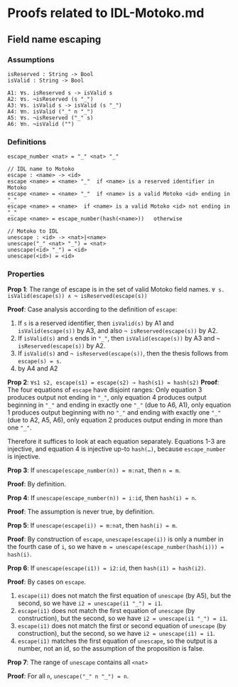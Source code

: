 Proofs related to IDL-Motoko.md
===============================

Field name escaping
-------------------

### Assumptions

```
isReserved : String -> Bool
isValid : String -> Bool

A1: ∀s. isReserved s -> isValid s
A2: ∀s. ¬isReserved (s "_")
A3: ∀s. isValid s -> isValid (s "_")
A4: ∀n. isValid ("_" n "_")
A5: ∀s. ¬isReserved ("_" s)
A6: ∀n. ¬isValid ("")
```

### Definitions

```
escape_number <nat> = "_" <nat> "_"

// IDL name to Motoko
escape : <name> -> <id>
escape <name> = <name> "_"  if <name> is a reserved identifier in Motoko
escape <name> = <name> "_"  if <name> is a valid Motoko <id> ending in "_"
escape <name> = <name>  if <name> is a valid Motoko <id> not ending in "_"
escape <name> = escape_number(hash(<name>))   otherwise

// Motoko to IDL
unescape : <id> -> <nat>|<name>
unescape("_" <nat> "_") = <nat>
unescape(<id> "_") = <id>
unescape(<id>) = <id>
```

### Properties

**Prop 1**: The range of escape is in the set of valid Motoko field names.
`∀ s. isValid(escape(s)) ∧ ¬ isReserved(escape(s))`

**Proof**: Case analysis according to the definition of `escape`:
1. If `s` is a reserved identifier, then `isValid(s)` by A1 and `isValid(escape(s))` by A3, and also `¬ isReserved(escape(s))` by A2.
2. If `isValid(s)` and `s` ends in `"_"`, then `isValid(escape(s))` by A3 and `¬ isReserved(escape(s))` by A2.
3. If `isValid(s)` and `¬ isReserved(escape(s))`, then the thesis follows from `escape(s) = s`.
4. by A4 and A2

**Prop 2**: `∀s1 s2, escape(s1) = escape(s2) → hash(s1) = hash(s2)`
**Proof**: The four equations of `escape` have disjoint ranges: Only equation 3 produces output not ending in `"_"`, only equation 4 produces output beginning in `"_"` and ending in exactly one `"_"` (due to A6, A1), only equation 1 produces output beginning with no `"_"` and ending with exactly one `"_"` (due to A2, A5, A6), only equation 2 produces output ending in more than one `"_"`.

Therefore it suffices to look at each equation separately. Equations 1-3 are injective, and equation 4 is injective up-to `hash(…)`, because `escape_number` is injective.

**Prop 3**: If `unescape(escape_number(n)) = m:nat`, then `n = m`.

**Proof**: By definition.

**Prop 4**: If `unescape(escape_number(n)) = i:id`, then `hash(i) = n`.

**Proof**: The assumption is never true, by definition.

**Prop 5**: If `unescape(escape(i)) = m:nat`, then `hash(i) = m`.

**Proof**: By construction of `escape`, `unescape(escape(i))` is only a number in the fourth case of `i`, so we have `m = unescape(escape_number(hash(i))) = hash(i)`.

**Prop 6**: If `unescape(escape(i1)) = i2:id`, then `hash(i1) = hash(i2)`.

**Proof**: By cases on `escape`.
1. `escape(i1)` does not match the first equation of `unescape` (by A5), but the second, so we have `i2 = unescape(i1 "_") = i1`.
2. `escape(i1)` does not match the first equation of `unescape` (by construction), but the second, so we have `i2 = unescape(i1 "_") = i1`.
3. `escape(i1)` does not match the first or second equation of `unescape` (by construction), but the second, so we have `i2 = unescape(i1) = i1`.
3. `escape(i1)` matches the first equation of `unescape`, so the output is a number, not an id, so the assumption of the proposition is false.

**Prop 7**: The range of `unescape` contains all `<nat>`

**Proof**: For all `n`, `unescape("_" n "_") = n`.
